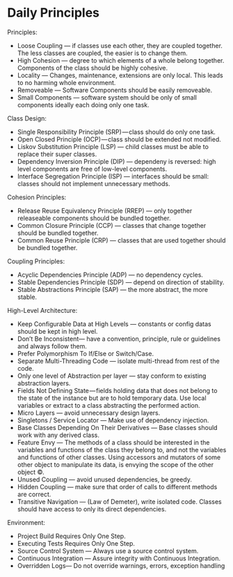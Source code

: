 # Daily Principles

Principles:

- Loose Coupling — if classes use each other, they are coupled together. The less classes are coupled, the easier is to change them.
- High Cohesion — degree to which elements of a whole belong together. Components of the class should be highly cohesive.
- Locality — Changes, maintenance, extensions are only local. This leads to no harming whole environment.
- Removeable — Software Components should be easily removeable.
- Small Components — software system should be only of small components ideally each doing only one task.

Class Design:

- Single Responsibility Principle (SRP) — class should do only one task.
- Open Closed Principle (OCP) — class should be extended not modified.
- Liskov Substitution Principle (LSP) — child classes must be able to replace their super classes.
- Dependency Inversion Principle (DIP) — dependeny is reversed: high level components are free of low-level components.
- Interface Segregation Principle (ISP) — interfaces should be small: classes should not implement unnecessary methods.

Cohesion Principles:

- Release Reuse Equivalency Principle (RREP) — only together releaseable components should be bundled together.
- Common Closure Principle (CCP) — classes that change together should be bundled together.
- Common Reuse Principle (CRP) — classes that are used together should be bundled together.

Coupling Principles:

- Acyclic Dependencies Principle (ADP) — no dependency cycles.
- Stable Dependencies Principle (SDP) — depend on direction of stability.
- Stable Abstractions Principle (SAP) — the more abstract, the more stable.

High-Level Architecture:

- Keep Configurable Data at High Levels — constants or config datas should be kept in high level.
- Don’t Be Inconsistent— have a convention, principle, rule or guidelines and always follow them.
- Prefer Polymorphism To If/Else or Switch/Case.
- Separate Multi-Threading Code — isolate multi-thread from rest of the code.
- Only one level of Abstraction per layer — stay conform to existing abstraction layers.
- Fields Not Defining State — fields holding data that does not belong to the state of the instance but are to hold temporary data. Use local variables or extract to a class abstracting the performed action.
- Micro Layers — avoid unnecessary design layers.
- Singletons / Service Locator — Make use of dependency injection.
- Base Classes Depending On Their Derivatives — Base classes should work with any derived class.
- Feature Envy — The methods of a class should be interested in the variables and functions of the class they belong to, and not the variables and functions of other classes. Using accessors and mutators of some other object to manipulate its data, is envying the scope of the other object ©.
- Unused Coupling — avoid unused dependencies, be greedy.
- Hidden Coupling — make sure that order of calls to different methods are correct.
- Transitive Navigation — (Law of Demeter), write isolated code. Classes should have access to only its direct dependencies.

Environment:

- Project Build Requires Only One Step.
- Executing Tests Requires Only One Step.
- Source Control System — Always use a source control system.
- Continuous Integration — Assure integrity with Continuous Integration.
- Overridden Logs— Do not override warnings, errors, exception handling
